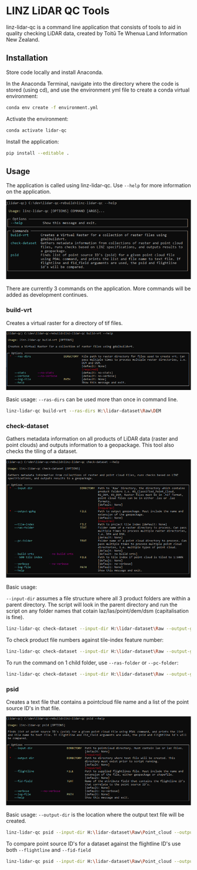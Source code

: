 # LINZ LiDAR QC Tools
linz-lidar-qc is a command line application that consists of tools to aid in quality checking LiDAR data, created by Toitū Te Whenua Land Information New Zealand.

## Installation
Store code locally and install Anaconda. 

In the Anaconda Terminal, navigate into the directory where the code is stored (using cd), and use the environment yml file to create a conda virtual environment:
```bash
conda env create -f environment.yml
```

Activate the environment:
```bash
conda activate lidar-qc
```

Install the application:
```bash
pip install --editable .
```

## Usage
The application is called using linz-lidar-qc. Use `--help` for more information on the application.

<p align="center">
    <img src="./img/app.png">
</p>

There are currently 3 commands on the application. More commands will be added as development continues. 

### build-vrt
Creates a virtual raster for a directory of tif files.
<p align="center">
    <img src="./img/build_vrt.png">
</p>

Basic usage:
`--ras-dirs` can be used more than once in command line.
```bash
linz-lidar-qc build-vrt --ras-dirs H:\lidar-dataset\Raw\DEM
```


### check-dataset
Gathers metadata information on all products of LiDAR data (raster and point clouds) and outputs information to a geopackage. 
This tool also checks the tiling of a dataset.
<p align="center">
    <img src="./img/check_dataset.png">
</p>

Basic usage:

`--input-dir` assumes a file structure where all 3 product folders are within a parent directory. 
The script will look in the parent directory and run the script on any folder names that cotain laz/las/point/dem/dsm (capitalisation is fine). 
```bash
linz-lidar-qc check-dataset --input-dir H:\lidar-dataset\Raw --output-gpkg H:\lidar-dataset\Processed\metadata_output.gpkg
```

To check product file numbers against tile-index feature number:
```bash
linz-lidar-qc check-dataset --input-dir H:\lidar-dataset\Raw --output-gpkg H:\lidar-dataset\Processed\metadata_output.gpkg --tile-index H:\lidar-dataset\Raw\tile_index.shp
```

To run the command on 1 child folder, use `--ras-folder` or `--pc-folder`:
```bash
linz-lidar-qc check-dataset --input-dir H:\lidar-dataset\Raw --output-gpkg H:\lidar-dataset\Processed\metadata_output.gpkg --ras-folder DEM
```

### psid
Creates a text file that contains a pointcloud file name and a list of the point source ID's in that file.
<p align="center">
    <img src="./img/psid.png">
</p>

Basic usage:
`--output-dir` is the location where the output text file will be created.
```bash
linz-lidar-qc psid --input-dir H:\lidar-dataset\Raw\Point_cloud --output-dir H:\lidar-dataset\Processed
```

To compare point source ID's for a dataset against the flightline ID's use both `--flightline` and `--fid-field`
```bash
linz-lidar-qc psid --input-dir H:\lidar-dataset\Raw\Point_cloud --output-dir H:\lidar-dataset\Processed --flightline H:\lidar-dataset\Raw\flightline.shp --fid-field FLIGHT_LIN
```




